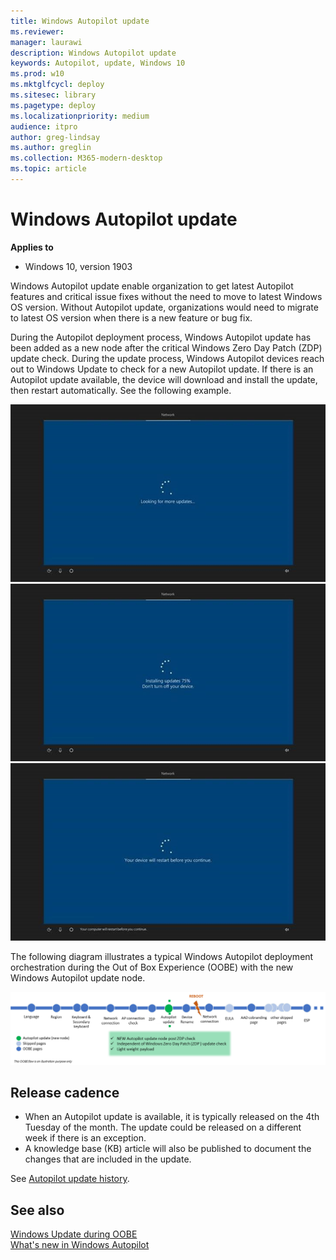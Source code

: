 ```yaml
---
title: Windows Autopilot update
ms.reviewer: 
manager: laurawi
description: Windows Autopilot update 
keywords: Autopilot, update, Windows 10
ms.prod: w10
ms.mktglfcycl: deploy
ms.sitesec: library
ms.pagetype: deploy
ms.localizationpriority: medium
audience: itpro
author: greg-lindsay
ms.author: greglin
ms.collection: M365-modern-desktop
ms.topic: article
---
```



# Windows Autopilot update

**Applies to**

-   Windows 10, version 1903

Windows Autopilot update enable organization to get latest Autopilot features and critical issue fixes without the need to move to latest Windows OS version. Without Autopilot update, organizations would need to migrate to latest OS version when there is a new feature or bug fix.
 
During the Autopilot deployment process, Windows Autopilot update has been added as a new node after the critical Windows Zero Day Patch (ZDP) update check. During the update process, Windows Autopilot devices reach out to Windows Update to check for a new Autopilot update.  If there is an Autopilot update available, the device will download and install the update, then restart automatically. See the following example.

   ![Autopilot update 1](images/update1.png)<br>
   ![Autopilot update 2](images/update2.png)<br>
   ![Autopilot update 3](images/update3.png)

The following diagram illustrates a typical Windows Autopilot deployment orchestration during the Out of Box Experience (OOBE) with the new Windows Autopilot update node.

   ![Autopilot update flow](images/update-flow.png)

## Release cadence

- When an Autopilot update is available, it is typically released on the 4th Tuesday of the month. The update could be released on a different week if there is an exception.
- A knowledge base (KB) article will also be published to document the changes that are included in the update.

See [Autopilot update history](windows-autopilot-whats-new.md#windows-autopilot-update-history).

## See also

[Windows Update during OOBE](https://docs.microsoft.com/windows-hardware/customize/desktop/windows-updates-during-oobe)<br>
[What's new in Windows Autopilot](windows-autopilot-whats-new.md)<br>